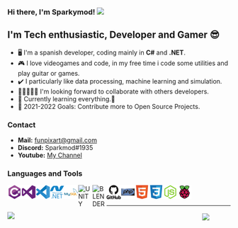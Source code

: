 ### Hi there, I'm Sparkymod! <img src="https://raw.githubusercontent.com/jadilson12/jadilson12/master/assets/hi.gif" width="16">

## I'm Tech enthusiastic, Developer and Gamer 😎
- 🖥️ I'm a spanish developer, coding mainly in **C#** and **.NET**. 
- 🎮 I love videogames and code, in my free time i code some utilities and play guitar or games. 
- ✔️ I particularly like data processing, machine learning and simulation.
- 🧑🏻‍🤝‍🧑🏻 I'm looking forward to collaborate with others developers.
- 🌱 Currently learning everything.🤣
- 🥅 2021-2022 Goals: Contribute more to Open Source Projects.

### Contact 

* **Mail:** funpixart@gmail.com
* **Discord:** Sparkmod#1935 
* **Youtube:** [My Channel](https://www.youtube.com/c/funpixart)

### Languages and Tools 

<img align="left" alt="CSHARP" width="32px" src="https://github.com/devicons/devicon/blob/master/icons/csharp/csharp-original.svg" />
<img align="left" alt="VS" width="32px" src="https://github.com/devicons/devicon/blob/master/icons/visualstudio/visualstudio-plain.svg" />
<img align="left" alt="VSCODE" width="32px" src="https://github.com/devicons/devicon/blob/master/icons/vscode/vscode-original.svg" />
<img align="left" alt="NET" width="32px" src="https://github.com/devicons/devicon/blob/master/icons/dot-net/dot-net-plain-wordmark.svg" />
<img align="left" alt="MYSQL" width="32px" src="https://github.com/devicons/devicon/blob/master/icons/mysql/mysql-original-wordmark.svg" />
<img align="left" alt="UNITY" width="32px" src="https://raw.githubusercontent.com/simple-icons/simple-icons/8388a095c140fca3431f2a0bc23fe95ac7f4518b/icons/unity.svg" />
<img align="left" alt="BLENDER" width="32px" src="https://raw.githubusercontent.com/simple-icons/simple-icons/8388a095c140fca3431f2a0bc23fe95ac7f4518b/icons/blender.svg" />
<img align="left" alt="GITHUB" width="32px" src="https://github.com/devicons/devicon/blob/master/icons/github/github-original-wordmark.svg" />
<img align="left" alt="PHP" width="32px" src="https://github.com/devicons/devicon/blob/master/icons/php/php-original.svg" />
<img align="left" alt="HTML" width="32px" src="https://github.com/devicons/devicon/blob/master/icons/html5/html5-original.svg" />
<img align="left" alt="CSS3" width="32px" src="https://github.com/devicons/devicon/blob/master/icons/css3/css3-original.svg" />
<img align="left" alt="NODEJS" width="32px" src="https://github.com/devicons/devicon/blob/master/icons/nodejs/nodejs-original.svg" />
<img align="middle" alt="RPI" width="32px" src="https://github.com/devicons/devicon/blob/master/icons/raspberrypi/raspberrypi-original.svg" />

---
<img align="left" width="440px" src="https://github-readme-stats-sparkymod.vercel.app/api?username=Sparkymod&show_icons=true&theme=dracula&hide_border=true" />
<img align="center" width="370px" src="https://github-readme-stats.vercel.app/api/top-langs/?username=Sparkymod&layout=compact&theme=dracula&hide_border=true" />
